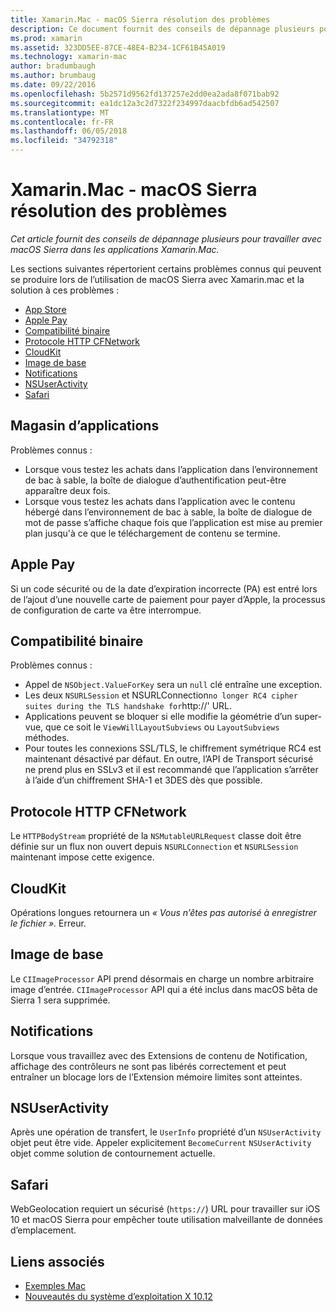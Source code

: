 ```yaml
---
title: Xamarin.Mac - macOS Sierra résolution des problèmes
description: Ce document fournit des conseils de dépannage plusieurs pour travailler avec macOS Sierra dans les applications Xamarin.Mac. Conseils liés à Mac App Store, Apple Pay, la compatibilité binaire, CFNetwork, CloudKit et bien plus encore.
ms.prod: xamarin
ms.assetid: 323DD5EE-87CE-48E4-B234-1CF61B45A019
ms.technology: xamarin-mac
author: bradumbaugh
ms.author: brumbaug
ms.date: 09/22/2016
ms.openlocfilehash: 5b2571d9562fd137257e2dd0ea2ada8f071bab92
ms.sourcegitcommit: ea1dc12a3c2d7322f234997daacbfdb6ad542507
ms.translationtype: MT
ms.contentlocale: fr-FR
ms.lasthandoff: 06/05/2018
ms.locfileid: "34792318"
---
```

# <a name="xamarinmac---macos-sierra-troubleshooting"></a>Xamarin.Mac - macOS Sierra résolution des problèmes

_Cet article fournit des conseils de dépannage plusieurs pour travailler avec macOS Sierra dans les applications Xamarin.Mac._

Les sections suivantes répertorient certains problèmes connus qui peuvent se produire lors de l’utilisation de macOS Sierra avec Xamarin.mac et la solution à ces problèmes :

- [App Store](#App-Store)
- [Apple Pay](#Apple-Pay)
- [Compatibilité binaire](#Binary-Compatibility)
- [Protocole HTTP CFNetwork](#CFNetwork-HTTP-Protocol)
- [CloudKit](#CloudKit)
- [Image de base](#CoreImage)
- [Notifications](#Notifications)
- [NSUserActivity](#NSUserActivity)
- [Safari](#Safari)

<a name="App-Store" />

## <a name="app-store"></a>Magasin d’applications

Problèmes connus :

- Lorsque vous testez les achats dans l’application dans l’environnement de bac à sable, la boîte de dialogue d’authentification peut-être apparaître deux fois.
- Lorsque vous testez les achats dans l’application avec le contenu hébergé dans l’environnement de bac à sable, la boîte de dialogue de mot de passe s’affiche chaque fois que l’application est mise au premier plan jusqu'à ce que le téléchargement de contenu se termine.

<a name="Apple-Pay" />

## <a name="apple-pay"></a>Apple Pay

Si un code sécurité ou de la date d’expiration incorrecte (PA) est entré lors de l’ajout d’une nouvelle carte de paiement pour payer d’Apple, la processus de configuration de carte va être interrompue.

<a name="Binary-Compatibility" />

## <a name="binary-compatibility"></a>Compatibilité binaire

Problèmes connus :

- Appel de `NSObject.ValueForKey` sera un `null` clé entraîne une exception.
- Les deux `NSURLSession` et NSURLConnection` no longer RC4 cipher suites during the TLS handshake for `http://' URL.
- Applications peuvent se bloquer si elle modifie la géométrie d’un super-vue, que ce soit le `ViewWillLayoutSubviews` ou `LayoutSubviews` méthodes.
- Pour toutes les connexions SSL/TLS, le chiffrement symétrique RC4 est maintenant désactivé par défaut. En outre, l’API de Transport sécurisé ne prend plus en SSLv3 et il est recommandé que l’application s’arrêter à l’aide d’un chiffrement SHA-1 et 3DES dès que possible.

<a name="CFNetwork-HTTP-Protocol" />

## <a name="cfnetwork-http-protocol"></a>Protocole HTTP CFNetwork

Le `HTTPBodyStream` propriété de la `NSMutableURLRequest` classe doit être définie sur un flux non ouvert depuis `NSURLConnection` et `NSURLSession` maintenant impose cette exigence.

<a name="CloudKit" />

## <a name="cloudkit"></a>CloudKit

Opérations longues retournera un _« Vous n’êtes pas autorisé à enregistrer le fichier »._ Erreur.

<a name="CoreImage" />

## <a name="core-image"></a>Image de base

Le `CIImageProcessor` API prend désormais en charge un nombre arbitraire image d’entrée. `CIImageProcessor` API qui a été inclus dans macOS bêta de Sierra 1 sera supprimée.

<a name="Notifications" />

## <a name="notifications"></a>Notifications

Lorsque vous travaillez avec des Extensions de contenu de Notification, affichage des contrôleurs ne sont pas libérés correctement et peut entraîner un blocage lors de l’Extension mémoire limites sont atteintes.

<a name="NSUserActivity" />

## <a name="nsuseractivity"></a>NSUserActivity

Après une opération de transfert, le `UserInfo` propriété d’un `NSUserActivity` objet peut être vide. Appeler explicitement `BecomeCurrent` `NSUserActivity` objet comme solution de contournement actuelle.

<a name="Safari" />

## <a name="safari"></a>Safari

WebGeolocation requiert un sécurisé (`https://`) URL pour travailler sur iOS 10 et macOS Sierra pour empêcher toute utilisation malveillante de données d’emplacement.







## <a name="related-links"></a>Liens associés

- [Exemples Mac](https://developer.xamarin.com/samples/mac/)
- [Nouveautés du système d’exploitation X 10.12](https://developer.apple.com/library/prerelease/content/releasenotes/MacOSX/WhatsNewInOSX/Articles/OSXv10.html#//apple_ref/doc/uid/TP40017145-SW1)
